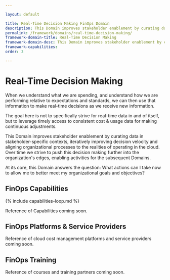 ```yaml
---

layout: default

title: Real-Time Decision Making FinOps Domain
description: This Domain improves stakeholder enablement by curating data in stakeholder-specific contexts,  iteratively improving decision velocity and aligning organizational processes to the realities of operating in the cloud.
permalink: /framework/domains/real-time-decision-making/
framework-domain-title: Real-Time Decision Making
framework-domain-desc: This Domain improves stakeholder enablement by curating data in stakeholder-specific contexts,  iteratively improving decision velocity and aligning organizational processes to the realities of operating in the cloud.
framework-capabilities:
order: 3

---
```


# Real-Time Decision Making

When we understand what we are spending, and understand how we are performing relative to expectations and standards, we can then use that information to make real-time decisions as we receive new information.

The goal here is not to specifically strive for real-time data in and of itself, but to leverage timely access to consistent cost & usage data for making continuous adjustments.  

This Domain improves stakeholder enablement by curating data in stakeholder-specific contexts,  iteratively improving decision velocity and aligning organizational processes to the realities of operating in the cloud.  Over time we strive to push this decision making further into the organization's edges, enabling activities for the subsequent Domains.

At its core, this Domain answers the question: What actions can I take now to allow me to better meet my organizational goals and objectives?

## FinOps Capabilities

{% include capabilities-loop.md %}

Reference of Capabilities coming soon.

## FinOps Platforms & Service Providers

Reference of cloud cost management platforms and service providers coming soon.

## FinOps Training

Reference of courses and training partners coming soon.
